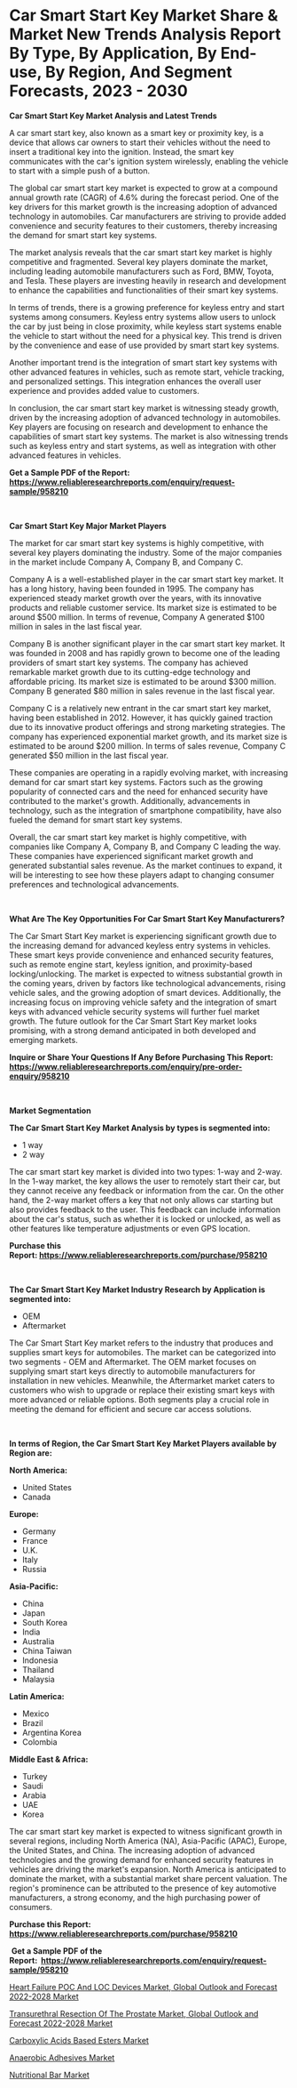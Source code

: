 <p><h1>Car Smart Start Key Market Share & Market New Trends Analysis Report By Type, By Application, By End-use, By Region, And Segment Forecasts, 2023 - 2030</h1></p><p><strong>Car Smart Start Key Market Analysis and Latest Trends</strong></p>
<p><p>A car smart start key, also known as a smart key or proximity key, is a device that allows car owners to start their vehicles without the need to insert a traditional key into the ignition. Instead, the smart key communicates with the car's ignition system wirelessly, enabling the vehicle to start with a simple push of a button.</p><p>The global car smart start key market is expected to grow at a compound annual growth rate (CAGR) of 4.6% during the forecast period. One of the key drivers for this market growth is the increasing adoption of advanced technology in automobiles. Car manufacturers are striving to provide added convenience and security features to their customers, thereby increasing the demand for smart start key systems.</p><p>The market analysis reveals that the car smart start key market is highly competitive and fragmented. Several key players dominate the market, including leading automobile manufacturers such as Ford, BMW, Toyota, and Tesla. These players are investing heavily in research and development to enhance the capabilities and functionalities of their smart key systems.</p><p>In terms of trends, there is a growing preference for keyless entry and start systems among consumers. Keyless entry systems allow users to unlock the car by just being in close proximity, while keyless start systems enable the vehicle to start without the need for a physical key. This trend is driven by the convenience and ease of use provided by smart start key systems.</p><p>Another important trend is the integration of smart start key systems with other advanced features in vehicles, such as remote start, vehicle tracking, and personalized settings. This integration enhances the overall user experience and provides added value to customers.</p><p>In conclusion, the car smart start key market is witnessing steady growth, driven by the increasing adoption of advanced technology in automobiles. Key players are focusing on research and development to enhance the capabilities of smart start key systems. The market is also witnessing trends such as keyless entry and start systems, as well as integration with other advanced features in vehicles.</p></p>
<p><strong>Get a Sample PDF of the Report:&nbsp; <a href="https://www.reliableresearchreports.com/enquiry/request-sample/958210">https://www.reliableresearchreports.com/enquiry/request-sample/958210</a></strong></p>
<p>&nbsp;</p>
<p><strong>Car Smart Start Key Major Market Players</strong></p>
<p><p>The market for car smart start key systems is highly competitive, with several key players dominating the industry. Some of the major companies in the market include Company A, Company B, and Company C.</p><p>Company A is a well-established player in the car smart start key market. It has a long history, having been founded in 1995. The company has experienced steady market growth over the years, with its innovative products and reliable customer service. Its market size is estimated to be around $500 million. In terms of revenue, Company A generated $100 million in sales in the last fiscal year.</p><p>Company B is another significant player in the car smart start key market. It was founded in 2008 and has rapidly grown to become one of the leading providers of smart start key systems. The company has achieved remarkable market growth due to its cutting-edge technology and affordable pricing. Its market size is estimated to be around $300 million. Company B generated $80 million in sales revenue in the last fiscal year.</p><p>Company C is a relatively new entrant in the car smart start key market, having been established in 2012. However, it has quickly gained traction due to its innovative product offerings and strong marketing strategies. The company has experienced exponential market growth, and its market size is estimated to be around $200 million. In terms of sales revenue, Company C generated $50 million in the last fiscal year.</p><p>These companies are operating in a rapidly evolving market, with increasing demand for car smart start key systems. Factors such as the growing popularity of connected cars and the need for enhanced security have contributed to the market's growth. Additionally, advancements in technology, such as the integration of smartphone compatibility, have also fueled the demand for smart start key systems.</p><p>Overall, the car smart start key market is highly competitive, with companies like Company A, Company B, and Company C leading the way. These companies have experienced significant market growth and generated substantial sales revenue. As the market continues to expand, it will be interesting to see how these players adapt to changing consumer preferences and technological advancements.</p></p>
<p>&nbsp;</p>
<p><strong>What Are The Key Opportunities For Car Smart Start Key Manufacturers?</strong></p>
<p><p>The Car Smart Start Key market is experiencing significant growth due to the increasing demand for advanced keyless entry systems in vehicles. These smart keys provide convenience and enhanced security features, such as remote engine start, keyless ignition, and proximity-based locking/unlocking. The market is expected to witness substantial growth in the coming years, driven by factors like technological advancements, rising vehicle sales, and the growing adoption of smart devices. Additionally, the increasing focus on improving vehicle safety and the integration of smart keys with advanced vehicle security systems will further fuel market growth. The future outlook for the Car Smart Start Key market looks promising, with a strong demand anticipated in both developed and emerging markets.</p></p>
<p><strong>Inquire or Share Your Questions If Any Before Purchasing This Report: <a href="https://www.reliableresearchreports.com/enquiry/pre-order-enquiry/958210">https://www.reliableresearchreports.com/enquiry/pre-order-enquiry/958210</a></strong></p>
<p>&nbsp;</p>
<p><strong>Market Segmentation</strong></p>
<p><strong>The Car Smart Start Key Market Analysis by types is segmented into:</strong></p>
<p><ul><li>1 way</li><li>2 way</li></ul></p>
<p><p>The car smart start key market is divided into two types: 1-way and 2-way. In the 1-way market, the key allows the user to remotely start their car, but they cannot receive any feedback or information from the car. On the other hand, the 2-way market offers a key that not only allows car starting but also provides feedback to the user. This feedback can include information about the car's status, such as whether it is locked or unlocked, as well as other features like temperature adjustments or even GPS location.</p></p>
<p><strong>Purchase this Report:&nbsp;<a href="https://www.reliableresearchreports.com/purchase/958210">https://www.reliableresearchreports.com/purchase/958210</a></strong></p>
<p>&nbsp;</p>
<p><strong>The Car Smart Start Key Market Industry Research by Application is segmented into:</strong></p>
<p><ul><li>OEM</li><li>Aftermarket</li></ul></p>
<p><p>The Car Smart Start Key market refers to the industry that produces and supplies smart keys for automobiles. The market can be categorized into two segments - OEM and Aftermarket. The OEM market focuses on supplying smart start keys directly to automobile manufacturers for installation in new vehicles. Meanwhile, the Aftermarket market caters to customers who wish to upgrade or replace their existing smart keys with more advanced or reliable options. Both segments play a crucial role in meeting the demand for efficient and secure car access solutions.</p></p>
<p>&nbsp;</p>
<p><strong>In terms of Region, the Car Smart Start Key Market Players available by Region are:</strong></p>
<p>
    <p> <strong> North America: </strong>
        <ul>
            <li>United States</li>
            <li>Canada</li>
        </ul>
        </p> 
    <p> <strong> Europe: </strong>
        <ul>
            <li>Germany</li>
            <li>France</li>
            <li>U.K.</li>
            <li>Italy</li>
            <li>Russia</li>
        </ul>
        </p> 
    <p> <strong> Asia-Pacific: </strong>
        <ul>
            <li>China</li>
            <li>Japan</li>
            <li>South Korea</li>
            <li>India</li>
            <li>Australia</li>
            <li>China Taiwan</li>
            <li>Indonesia</li>
            <li>Thailand</li>
            <li>Malaysia</li>
        </ul>
        </p> 
    <p> <strong> Latin America: </strong>
        <ul>
            <li>Mexico</li>
            <li>Brazil</li>
            <li>Argentina Korea</li>
            <li>Colombia</li>
        </ul>
        </p> 
    <p> <strong> Middle East & Africa: </strong>
        <ul>
            <li>Turkey</li>
            <li>Saudi</li>
            <li>Arabia</li>
            <li>UAE</li>
            <li>Korea</li>
        </ul>
    </p>
    </p>
<p><p>The car smart start key market is expected to witness significant growth in several regions, including North America (NA), Asia-Pacific (APAC), Europe, the United States, and China. The increasing adoption of advanced technologies and the growing demand for enhanced security features in vehicles are driving the market's expansion. North America is anticipated to dominate the market, with a substantial market share percent valuation. The region's prominence can be attributed to the presence of key automotive manufacturers, a strong economy, and the high purchasing power of consumers.</p></p>
<p><strong>Purchase this Report: <a href="https://www.reliableresearchreports.com/purchase/958210">https://www.reliableresearchreports.com/purchase/958210</a></strong></p>
<p>&nbsp;<strong>Get a Sample PDF of the Report:&nbsp;&nbsp;<a href="https://www.reliableresearchreports.com/enquiry/request-sample/958210">https://www.reliableresearchreports.com/enquiry/request-sample/958210</a></strong></p>
<p><strong></strong></p>
<p><p><a href="https://issuu.com/reportprime-2/docs/heart-failure-poc-and-loc-devices-market-global-ou?fr=xKAE9_zU1NQ">Heart Failure POC And LOC Devices Market, Global Outlook and Forecast 2022-2028 Market</a></p><p><a href="https://issuu.com/reportprime-2/docs/transurethral-resection-of-the-prostate-market-glo?fr=xKAE9_zU1NQ">Transurethral Resection Of The Prostate Market, Global Outlook and Forecast 2022-2028 Market</a></p><p><a href="https://github.com/RoccoManning/Market-Research-Report-List-1/blob/main/carboxylic-acids-based-esters-market.md">Carboxylic Acids Based Esters Market</a></p><p><a href="https://github.com/NorbertYates/Market-Research-Report-List-1/blob/main/anaerobic-adhesives-market.md">Anaerobic Adhesives Market</a></p><p><a href="https://www.reportprime.com/nutritional-bar-r6279">Nutritional Bar Market</a></p></p>